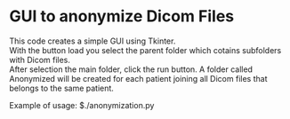 GUI to anonymize Dicom Files
===========================
This code creates a simple GUI using Tkinter. <br/>
With the button load you select the parent folder which
cotains subfolders with Dicom files.<br/>
After selection the main folder, click the run button.
A folder called Anonymized will be created for each patient
joining all Dicom files that belongs to the same patient. <br/>

Example of usage:
    $./anonymization.py


